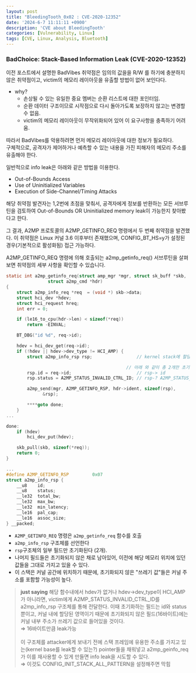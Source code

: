 ```yaml
---
layout: post
title: "BleedingTooth_0x02 : CVE-2020-12352"
date: '2024-6-7 11:11:11 +0900'
description: 'CVE about BleedingTooth'
categories: [Vulnerability, Linux]
tags: [CVE, Linux, Analysis, Bluetooth]
---
```


### **BadChoice: Stack-Based Information Leak (CVE-2020-12352)**

이전 포스트에서 설명한 BadVibes 취약점은 임의의 값을을 R/W 를 하기에 충분하지 않은 취약점이고, victim의 메모리 레이아웃을 유출할 방법이 없어 보인다다.
- why?
  - 손상될 수 있는 유일한 중요 멤버는 순환 리스트에 대한 포인터임.
  - 순환 데이터 구조이므로 시작점으로 다시 돌아가도록 보장하지 않고는 변경할 수 없음.
  - victim의 메모리 레이아웃이 무작위화되어 있어 이 요구사항을 충족하기 어려움.

따라서 BadVibes를 악용하려면 먼저 메모리 레이아웃에 대한 정보가 필요하다. <br>
구체적으로, 공격자가 제어하거나 예측할 수 있는 내용을 가진 피해자의 메모리 주소를 유출해야 한다.

일반적으로 info leak은 아래와 같은 방법을 이용한다.
- Out-of-Bounds Access
- Use of Uninitialized Variables
- Execution of Side-Channel/Timing Attacks

해당 취약점 발견자는 1,2번에 초점을 맞춰서, 공격자에게 정보를 반환하는 모든 서브루틴을 검토하여 Out-of-Bounds OR Uninitialized memory leak이 가능한지 찾아봤다고 한다.

그 결과, A2MP 프로토콜의 A2MP_GETINFO_REQ 명령에서 두 번째 취약점을 발견했다. 이 취약점은 Linux 커널 3.6 이후부터 존재했으며, CONFIG_BT_HS=y가 설정된 경우(기본적으로 활성화됨) 접근 가능하다.

A2MP_GETINFO_REQ 명령에 의해 호출되는 a2mp_getinfo_req() 서브루틴을 살펴보면 취약점의 세부 사항을 확인할 수 있습니다.

```c
static int a2mp_getinfo_req(struct amp_mgr *mgr, struct sk_buff *skb,
			    struct a2mp_cmd *hdr)
{
	struct a2mp_info_req *req  = (void *) skb->data;
	struct hci_dev *hdev;
	struct hci_request hreq;
	int err = 0;

	if (le16_to_cpu(hdr->len) < sizeof(*req))
		return -EINVAL;

	BT_DBG("id %d", req->id);

	hdev = hci_dev_get(req->id);
	if (!hdev || hdev->dev_type != HCI_AMP) {
		struct a2mp_info_rsp rsp;                 // kernel stack에 할당됨

                                              // 아래 와 같이 총 2개만 초기화
		rsp.id = req->id;                         // rsp-> id
		rsp.status = A2MP_STATUS_INVALID_CTRL_ID; // rsp-? A2MP_STATUS_INVALID_CTRL_ID

		a2mp_send(mgr, A2MP_GETINFO_RSP, hdr->ident, sizeof(rsp),
			  &rsp);

		****goto done;
	}
...

done:
	if (hdev)
		hci_dev_put(hdev);

	skb_pull(skb, sizeof(*req));
	return 0;
}

...
#define A2MP_GETINFO_RSP         0x07
struct a2mp_info_rsp {
	__u8	id;
	__u8	status;
	__le32	total_bw;
	__le32	max_bw;
	__le32	min_latency;
	__le16	pal_cap;
	__le16	assoc_size;
} __packed;
```

- `A2MP_GETINFO_REQ` 명령은 `a2mp_getinfo_req` 함수를 호출
- `a2mp_info_rsp` 구조체를 선언한다
- `rsp`구조체의 일부 필드만 초기화된다 (2개).
- 나머지 필드들은 초기화되지 않은 채로 남아있어, 이전에 해당 메모리 위치에 있던 값들을 그대로 가지고 있을 수 있다.
- 이 스택은 커널 공간에 위치하기 때문에, 초기화되지 않은 "쓰레기 값"들은 커널 주소를 포함할 가능성이 높다.

> **just saying**
>해당 함수내에서 hdev가 없거나 hdev→dev_type이 HCI_AMP가 아니라면, victim에게 A2MP_STATUS_INVALID_CTRL_ID를 a2mp_info_rsp 구조체를 통해 전달한다. 이때 초기화하는 필드는 id와 status 뿐이고, 커널 내에 할당된 영역이기 때문에 초기화되지 않은 필드(16바이트)에는 커널 내부 주소가 쓰레기 값으로 들어있을 것이다.<br>
> ⇒ 16바이트만큼 leak가능
><br><br>
>이 구조체를 attacker에게 보내기 전에 스택 프레임에 유용한 주소를 가지고 있는(kernel base를 leak할 수 있는?) pointer들을 채워넣고 a2mp_geinfo_req가 이를 재사용할 수 있게 만들면 info leak을 시도할 수 있다.
><br>
> ⇒ 이것도 CONFIG_INIT_STACK_ALL_PATTERN을 설정해주면 막힘